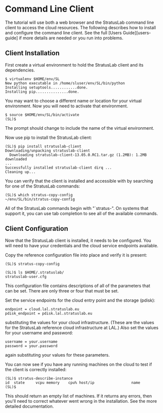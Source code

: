 
# Command Line Client

The tutorial will use both a web browser and the StratusLab command
line client to access the cloud resources.  The following describes
how to install and configure the command line client.  See the full
[Users Guide][users-guide] if more details are needed or you run into
problems.

## Client Installation

First create a virtual environment to hold the StratusLab client and
its dependencies.

    $ virtualenv $HOME/env/SL
    New python executable in /home/sluser/env/SL/bin/python
    Installing setuptools............done.
    Installing pip...............done.

You may want to choose a different name or location for your virtual
environment.  Now you will need to activate that environment.

    $ source $HOME/env/SL/bin/activate 
    (SL)$ 

The prompt should change to include the name of the virtual
environment. 

Now use pip to install the StratusLab client:

    (SL)$ pip install stratuslab-client 
    Downloading/unpacking stratuslab-client
      Downloading stratuslab-client-13.05.0.RC1.tar.gz (1.2MB): 1.2MB downloaded
    ...
    Successfully installed stratuslab-client dirq ...
    Cleaning up...

You can verify that the client is installed and accessible with by
searching for one of the StratusLab commands:

    (SL)$ which stratus-copy-config 
    ~/env/SL/bin/stratus-copy-config

All of the StratusLab commands begin with "`stratus-".  On systems
that support it, you can use tab completion to see all of the
available commands. 

## Client Configuration

Now that the StratusLab client is installed, it needs to be
configured.  You will need to have your credentials and the cloud
service endpoints available. 

Copy the reference configuration file into place and verify it is
present: 

    (SL)$ stratus-copy-config 

    (SL)$ ls $HOME/.stratuslab/
    stratuslab-user.cfg

This configuration file contains descriptions of all of the parameters
that can be set.  There are only three or four that must be set.

Set the service endpoints for the cloud entry point and the storage
(pdisk):

    endpoint = cloud.lal.stratuslab.eu
    pdisk_endpoint = pdisk.lal.stratuslab.eu

substituting the values for your cloud infrastructure.  (These are the
values for the StratusLab reference cloud infrastructure at LAL.)
Also set the values for your username and password:

    username = your.username
    password = your.password

again substituting your values for these parameters.

You can now see if you have any running machines on the cloud to test
if the client is correctly installed:

    (SL)$ stratus-describe-instance 
    id  state     vcpu memory    cpu% host/ip                 name
    (SL)$ 

This should return an empty list of machines.  If it returns any
errors, then you'll need to correct whatever went wrong in the
installation.  See the more detailed documentation. 
